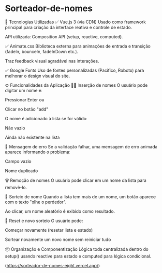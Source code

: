 # Sorteador-de-nomes
🧪 Tecnologias Utilizadas
✅ Vue.js 3 (via CDN)
Usado como framework principal para criação da interface reativa e controle de estado.

API utilizada: Composition API (setup, reactive, computed).



✅ Animate.css
Biblioteca externa para animações de entrada e transição (fadeIn, bounceIn, fadeInDown etc.).

Traz feedback visual agradável nas interações.

✅ Google Fonts
Uso de fontes personalizadas (Pacifico, Roboto) para melhorar o design visual do site.

⚙️ Funcionalidades da Aplicação
🧍‍♂️ Inserção de nomes
O usuário pode digitar um nome e:

Pressionar Enter ou

Clicar no botão "add"

O nome é adicionado à lista se for válido:

Não vazio

Ainda não existente na lista

🚫 Mensagem de erro
Se a validação falhar, uma mensagem de erro animada aparece informando o problema:

Campo vazio

Nome duplicado

🗑️ Remoção de nomes
O usuário pode clicar em um nome da lista para removê-lo.

🎲 Sorteio de nome
Quando a lista tem mais de um nome, um botão aparece com o texto "olhe o perdedor".

Ao clicar, um nome aleatório é exibido como resultado.

🔁 Reset e novo sorteio
O usuário pode:

Começar novamente (resetar lista e estado)

Sortear novamente um novo nome sem reiniciar tudo

📦 Organização e Componentização
Lógica toda centralizada dentro do setup() usando reactive para estado e computed para lógica condicional.

(https://sorteador-de-nomes-eight.vercel.app/)
